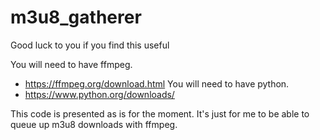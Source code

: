 # m3u8_gatherer

Good luck to you if you find this useful

You will need to have ffmpeg.
- https://ffmpeg.org/download.html
You will need to have python.
- https://www.python.org/downloads/

This code is presented as is for the moment. It's just for me to be able to queue up m3u8 downloads with ffmpeg.